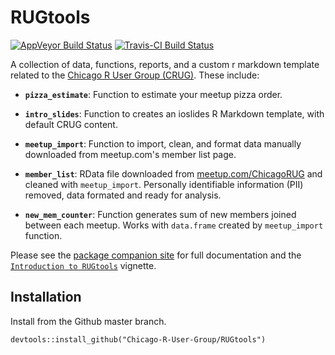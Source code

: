 # RUGtools

[![AppVeyor Build Status](https://ci.appveyor.com/api/projects/status/github/JustinMShea/RUGtools?branch=master&svg=true)](https://ci.appveyor.com/project/JustinMShea/RUGtools) [![Travis-CI Build Status](https://travis-ci.org/JustinMShea/RUGtools.svg?branch=master)](https://travis-ci.org/JustinMShea/RUGtools)


A collection of data, functions, reports, and a custom r markdown template related to the [Chicago R User Group (CRUG)](https://www.meetup.com/ChicagoRUG/). These include:

- **`pizza_estimate`**: Function to estimate your meetup pizza order.


- **`intro_slides`**: Function to creates an ioslides R Markdown template, with default CRUG content.

- **`meetup_import`**: Function to import, clean, and format data manually downloaded from meetup.com's member list page.

- **`member_list`**: RData file downloaded from [meetup.com/ChicagoRUG](https://www.meetup.com/Chicago-R-User-Group/) and cleaned with `meetup_import`. Personally identifiable information (PII) removed, data formated and ready for analysis.

- **`new_mem_counter`**: Function generates sum of new members joined between each meetup. Works with `data.frame` created by `meetup_import` function.


Please see the [package companion site](https://justinmshea.github.io/RUGtools/) 
for full documentation and the [`Introduction to RUGtools`](https://justinmshea.github.io/RUGtools/articles/Introduction-RUGtools.html) vignette.

## Installation

Install from the Github master branch.

```
devtools::install_github("Chicago-R-User-Group/RUGtools")
```